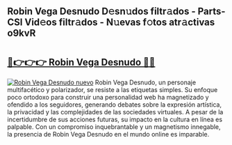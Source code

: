 ## Robin Vega Desnudo D𝚎sn𝚞dos filtr𝚊dos - Parts-CSl Vid𝚎os filtr𝚊dos - N𝚞evas f𝚘tos atr𝚊ctivas o9kvR

# <h2><a href="http://mbavubn.tromn.icu/?c=Robin+Vega+Desnudo">🔗👉👉👉 Robin Vega Desnudo 🔗🔗</a></h2>

[![Robin Vega Desnudo nuevo](https://i.imgur.com/pEAQMta.gif)](http://mbavubn.tromn.icu/?c=Robin+Vega+Desnudo)
Robin Vega Desnudo, un personaje multifacético y polarizador, se resiste a las etiquetas simples. Su enfoque poco ortodoxo para construir una personalidad web ha magnetizado y ofendido a los seguidores, generando debates sobre la expresión artística, la privacidad y las complejidades de las sociedades virtuales. A pesar de la incertidumbre de sus acciones futuras, su impacto en la cultura en línea es palpable. Con un compromiso inquebrantable y un magnetismo innegable, la presencia de Robin Vega Desnudo en el mundo online es imparable.
